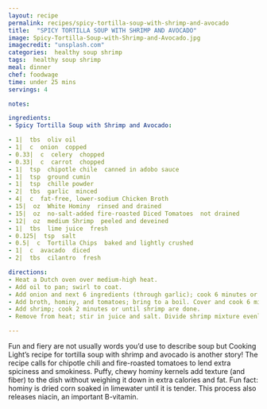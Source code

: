 ```yaml
---
layout: recipe
permalink: recipes/spicy-tortilla-soup-with-shrimp-and-avocado
title:  "SPICY TORTILLA SOUP WITH SHRIMP AND AVOCADO"
image: Spicy-Tortilla-Soup-with-Shrimp-and-Avocado.jpg
imagecredit: "unsplash.com"
categories:  healthy soup shrimp
tags:  healthy soup shrimp
meal: dinner
chef: foodwage
time: under 25 mins
servings: 4

notes:

ingredients:
- Spicy Tortilla Soup with Shrimp and Avocado:

- 1|  tbs  oliv oil
- 1|  c  onion  copped
- 0.33|  c  celery  chopped
- 0.33|  c  carrot  chopped
- 1|  tsp  chipotle chile  canned in adobo sauce
- 1|  tsp  ground cumin
- 1|  tsp  chille powder
- 2|  tbs  garlic  minced
- 4|  c  fat-free, lower-sodium Chicken Broth
- 15|  oz  White Hominy  rinsed and drained
- 15|  oz  no-salt-added fire-roasted Diced Tomatoes  not drained
- 12|  oz  medium Shrimp  peeled and deveined
- 1|  tbs  lime juice  fresh
- 0.125|  tsp  salt
- 0.5|  c  Tortilla Chips  baked and lightly crushed
- 1|  c  avacado  diced
- 2|  tbs  cilantro  fresh

directions:
- Heat a Dutch oven over medium-high heat.
- Add oil to pan; swirl to coat.
- Add onion and next 6 ingredients (through garlic); cook 6 minutes or until carrot is crisp-tender, stirring occasionally.
- Add broth, hominy, and tomatoes; bring to a boil. Cover and cook 6 minutes, stirring occasionally.
- Add shrimp; cook 2 minutes or until shrimp are done.
- Remove from heat; stir in juice and salt. Divide shrimp mixture evenly among 4 bowls; top evenly with chips and avocado. Garnish with cilantro, if desired.

---
```


Fun and fiery are not usually words you’d use to describe soup but Cooking Light’s recipe for tortilla soup with shrimp and avocado is another story! The recipe calls for chipotle chili and fire-roasted tomatoes to lend extra spiciness and smokiness. Puffy, chewy hominy kernels add texture (and fiber) to the dish without weighing it down in extra calories and fat. Fun fact: hominy is dried corn soaked in limewater until it is tender. This process also releases niacin, an important B-vitamin.